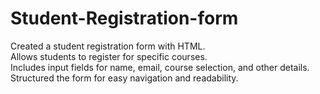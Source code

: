 # Student-Registration-form
Created a student registration form with HTML.<br>
Allows students to register for specific courses.<br>
Includes input fields for name, email, course selection, and other details.<br>
Structured the form for easy navigation and readability.
